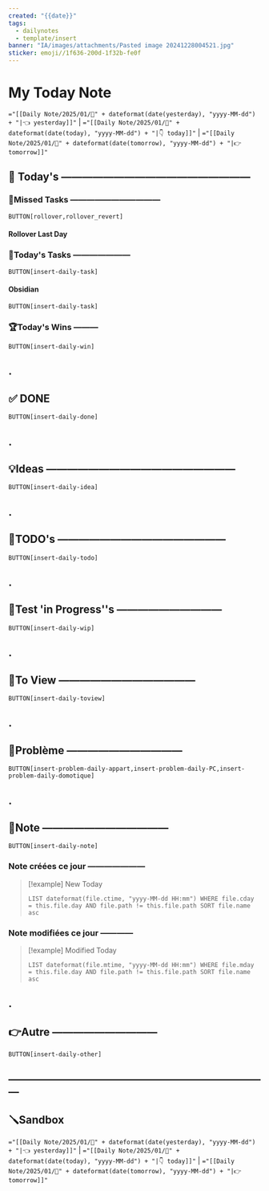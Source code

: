 ```yaml
---
created: "{{date}}"
tags:
  - dailynotes
  - template/insert
banner: "IA/images/attachments/Pasted image 20241228004521.jpg"
sticker: emoji//1f636-200d-1f32b-fe0f
---
```

# My Today Note
`="[[Daily Note/2025/01/📒" + dateformat(date(yesterday), "yyyy-MM-dd") + "|👈 yesterday]]"` | `="[[Daily Note/2025/01/📒" + dateformat(date(today), "yyyy-MM-dd") + "|👇 today]]"` | `="[[Daily Note/2025/01/📒" + dateformat(date(tomorrow), "yyyy-MM-dd") + "|👉 tomorrow]]"`

## 📅 Today's ——————————————————

### 🥷Missed Tasks ———————————

`BUTTON[rollover,rollover_revert]`
#### Rollover Last Day

### 🚀Today's Tasks ———————

 `BUTTON[insert-daily-task]`

#### Obsidian

`BUTTON[insert-daily-task]`
### 🏆Today's Wins ———

 `BUTTON[insert-daily-win]`
## .
## ✅ DONE 

 `BUTTON[insert-daily-done]`
## .
## 💡Ideas ——————————————————

 `BUTTON[insert-daily-idea]`
## .
## 📎TODO's ————————————————

`BUTTON[insert-daily-todo]`
## .
## 🧪Test 'in Progress''s ——————————

`BUTTON[insert-daily-wip]`
## .
## 👀To View —————————————

`BUTTON[insert-daily-toview]`
## .
## 🚨Problème ———————————

`BUTTON[insert-problem-daily-appart,insert-problem-daily-PC,insert-problem-daily-domotique]`


## .
## 📝Note ————————————

`BUTTON[insert-daily-note]`
### Note créées ce jour ———————
> [!example] New Today
> ```dataview
> LIST dateformat(file.ctime, "yyyy-MM-dd HH:mm") WHERE file.cday = this.file.day AND file.path != this.file.path SORT file.name asc
> ```
> 
### Note modifiées ce jour ————
> [!example] Modified Today
> ```dataview 
> LIST dateformat(file.mtime, "yyyy-MM-dd HH:mm") WHERE file.mday = this.file.day AND file.path != this.file.path SORT file.name asc
> ```
> 

## .
## 👉Autre ——————————

`BUTTON[insert-daily-other]`

## —————————————————————————
## 🪛Sandbox 







`="[[Daily Note/2025/01/📒" + dateformat(date(yesterday), "yyyy-MM-dd") + "|👈 yesterday]]"` | `="[[Daily Note/2025/01/📒" + dateformat(date(today), "yyyy-MM-dd") + "|👇 today]]"` | `="[[Daily Note/2025/01/📒" + dateformat(date(tomorrow), "yyyy-MM-dd") + "|👉 tomorrow]]"`
